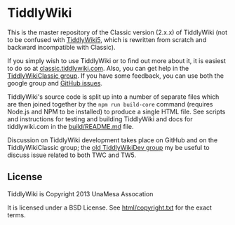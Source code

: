 TiddlyWiki
==========

This is the master repository of the Classic version (2.x.x) of TiddlyWiki (not to be confused with [TiddlyWiki5](https://github.com/Jermolene/TiddlyWiki5), which is rewritten from scratch and backward incompatible with Classic).

If you simply wish to use TiddlyWiki or to find out more about it, it is easiest to do so at [classic.tiddlywiki.com](https://classic.tiddlywiki.com). Also, you can get help in the [TiddlyWikiClassic group](https://groups.google.com/g/tiddlywikiclassic). If you have some feedback, you can use both the google group and [GitHub issues](https://github.com/TiddlyWiki/TiddlyWiki/issues).

TiddlyWiki's source code is split up into a number of separate files which are then joined together by the `npm run build-core` command (requires Node.js and NPM to be installed) to produce a single HTML file. See scripts and instructions for testing and building TiddlyWiki and docs for tiddlywiki.com in the [build/README.md](https://github.com/TiddlyWiki/TiddlyWiki/blob/dev/build/README.md) file.

Discussion on TiddlyWiki development takes place on GitHub and on the TiddlyWikiClassic group; the [old TiddlyWikiDev group](http://groups.google.com/group/TiddlyWikiDev) my be useful to discuss issue related to both TWC and TW5.

License
-------

TiddlyWiki is Copyright 2013 UnaMesa Assocation

It is licensed under a BSD License. See [html/copyright.txt](https://github.com/TiddlyWiki/tiddlywiki/blob/master/html/copyright.txt) for the exact terms.
